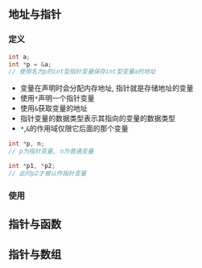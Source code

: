 ## 地址与指针
### 定义
```c
int a;
int *p = &a;
// 使用名为p的int型指针变量保存int型变量a的地址
```
- 变量在声明时会分配内存地址, 指针就是存储地址的变量
- 使用`*`声明一个指针变量
- 使用`&`获取变量的地址
- 指针变量的数据类型表示其指向的变量的数据类型
- `*`,`&`的作用域仅限它后面的那个变量
```c
int *p, n;
// p为指针变量, n为普通变量

int *p1, *p2;
// 此时p2才被认作指针变量
```
### 使用

## 指针与函数



## 指针与数组